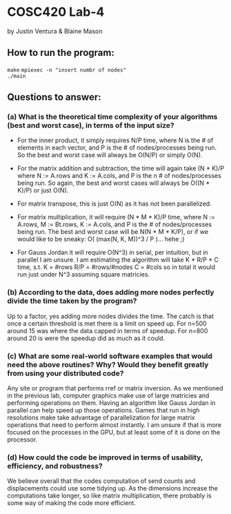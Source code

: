 # COSC420 Lab-4

by Justin Ventura & Blaine Mason

## How to run the program:
<code>make</code>
<code>mpiexec -n "insert numbr of nodes" ./main</code>
## Questions to answer:

### (a) What is the theoretical time complexity of your algorithms (best and worst case), in terms of the input size?

- For the inner product, it simply requires N/P time, where N is the # of elements in each vector, and P is the # of nodes/processes being run.  So the best and worst case will always be O(N/P) or simply O(N).  

- For the matrix addition and subtraction, the time will again take (N * K)/P where N := A.rows and K := A.cols, and P is the n # of nodes/processes being run.  So again, the best and worst cases will always be O((N * K)/P) or just O(N).

- For matrix transpose, this is just O(N) as it has not been parallelized.

- For matrix multiplication, it will require (N * M * K)/P time, where N := A.rows, M := Bt.rows, K := A.cols, and P is the # of nodes/processes being run.  The best and worst case will be N(N * M * K/P), or if we would like to be sneaky: O( (max(N, K, M))^3 / P )... hehe ;)

- For Gauss Jordan it will require O(N^3) in serial, per intuition, but in parallel I am unsure.  I am estimating the algorithm will take K * R/P * C time, s.t. K = #rows R/P = #rows/#nodes C = #cols so in total it would run just under N^3 assuming square matricies.  

### (b) According to the data, does adding more nodes perfectly divide the time taken by the program?
Up to a factor, yes adding more nodes divides the time.  The catch is that once a certain threshold is met there is a limit on speed up.  For n=500 around 15 was where the data capped in terms of speedup.  For n=800 around 20 is were the speedup did as much as it could.

### (c) What are some real-world software examples that would need the above routines? Why? Would they benefit greatly from using your distributed code?
Any site or program that performs rref or matrix inversion.  As we mentioned in the previous lab, computer graphics make use of large matricies and performing operations on them.  Having an algorithm like Gauss Jordan in parallel can help speed up those operations.  Games that run in high resolutions make take advantage of parallelization for large matrix operations that need to perform almost instantly.  I am unsure if that is more focused on the processes in the GPU, but at least some of it is done on the processor.

### (d) How could the code be improved in terms of usability, efficiency, and robustness?
 We believe overall that the codes computation of send counts and displacements could use some tidying up.  As the dimensions increase the computations take longer, so like matrix multiplication, there probably is some way of making the code more efficient. 
